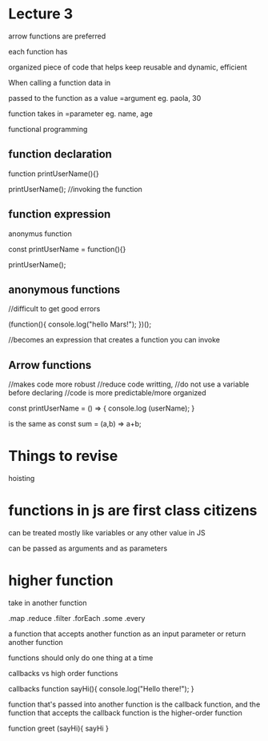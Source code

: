 # Lecture 3

arrow functions are preferred

each function has 

organized piece of code that helps keep reusable and dynamic, efficient

When calling a function data in 

passed to the function as a value =argument eg. paola, 30

function takes in =parameter eg. name, age

functional programming

## function declaration

function printUserName(){}

printUserName(); //invoking the function
## function expression
anonymus function

const printUserName = function(){}

printUserName();

## anonymous functions
//difficult to get good errors

(function(){
  console.log("hello Mars!");
})();

 //becomes an expression that creates a function you can invoke

 ## Arrow functions
 //makes code more robust
 //reduce code writting, 
 //do not use a variable before declaring
 //code is more predictable/more organized


 const printUserName = () => {
   console.log (userName);
 }

is the same as
const sum = (a,b) => a+b;

# Things to revise
hoisting

# functions in js are first class citizens
can be treated mostly like variables or any other value in JS

can be passed as arguments and as parameters

# higher function
take in another function


.map
.reduce
.filter
.forEach
.some
.every

a function that accepts another function as an input parameter or return another function

functions should only do one thing at a time

callbacks vs high order functions

callbacks
function sayHi(){
  console.log("Hello there!");
}

 function that's passed into another function is the callback function, and the function that accepts the callback function is the higher-order function

function greet (sayHi){
  sayHi
}
